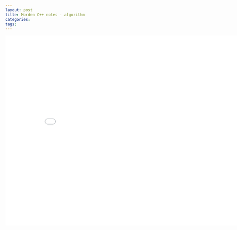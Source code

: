 ```yaml
---
layout: post
title: Morden C++ notes - algorithm
categories:
tags:
---
```


<center><embed src="/pdfs/posts/Morden cpp notes — algorithm.pdf" width="850" height="600"></center>
